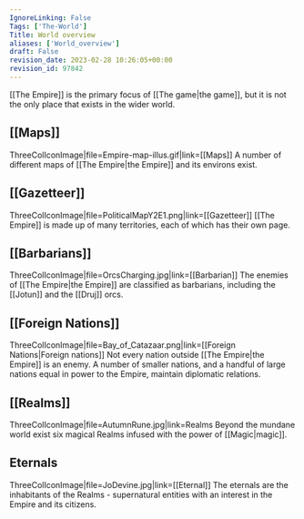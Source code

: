 ```yaml
---
IgnoreLinking: False
Tags: ['The-World']
Title: World overview
aliases: ['World_overview']
draft: False
revision_date: 2023-02-28 10:26:05+00:00
revision_id: 97842
---
```


[[The Empire]] is the primary focus of [[The game|the game]], but it is not the only place that exists in the wider world.
## [[Maps]]
ThreeColIconImage|file=Empire-map-illus.gif|link=[[Maps]]
A number of different maps of [[The Empire|the Empire]] and its environs exist.
## [[Gazetteer]]
ThreeColIconImage|file=PoliticalMapY2E1.png|link=[[Gazetteer]]
[[The Empire]] is made up of many territories, each of which has their own page.
## [[Barbarians]]
ThreeColIconImage|file=OrcsCharging.jpg|link=[[Barbarian]]
The enemies of [[The Empire|the Empire]] are classified as barbarians, including the [[Jotun]] and the [[Druj]] orcs.
## [[Foreign Nations]]
ThreeColIconImage|file=Bay_of_Catazaar.png|link=[[Foreign Nations|Foreign nations]]
Not every nation outside [[The Empire|the Empire]] is an enemy. A number of smaller nations, and a handful of large nations equal in power to the Empire, maintain diplomatic relations.
## [[Realms]]
ThreeColIconImage|file=AutumnRune.jpg|link=Realms
Beyond the mundane world exist six magical Realms infused with the power of [[Magic|magic]].
## Eternals
ThreeColIconImage|file=JoDevine.jpg|link=[[Eternal]]
The eternals are the inhabitants of the Realms - supernatural entities with an interest in the Empire and its citizens.